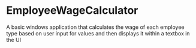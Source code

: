 # EmployeeWageCalculator

A basic windows application that calculates the wage of each employee type based on user input for values and then displays it within a textbox in the UI
